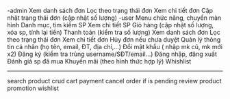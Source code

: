 -admin
Xem danh sách đơn
Lọc theo trạng thái đơn
Xem chi tiết đơn
Cập nhật trạng thái đơn (cập nhật số lượng)
-user
Menu chức năng, chuyển màn hình
Danh mục, tìm kiếm SP
Xem chi tiết SP
Giỏ hàng (cập nhật số lượng, xóa sp, tính lại tiền)
Thanh toán (kiểm tra số lượng)
Xem danh sách đơn
Lọc theo trạng thái đơn
Xem chi tiết đơn
Hủy đơn nếu chưa duyệt
Quản lý thông tin cá nhân (họ tên, email, ĐT, địa chỉ,…)
Đổi mật khẩu ( nhập mk cũ, mk mới x2)
Đăng ký (kiểm tra trùng username/SĐT/email...)
Đăng nhập, đăng xuất
Đánh giá sp đã mua
Khuyến mãi (theo hình thức hợp lý)
Whishlist

---

search product
crud cart
payment
cancel order if is pending
review product
promotion
wishlist
